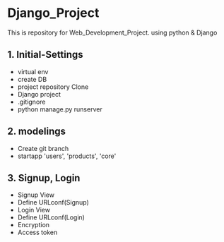 # Django_Project
This is repository for Web_Development_Project. using python &amp; Django

## 1. Initial-Settings

- virtual env
- create DB
- project repository Clone
- Django project
- .gitignore
- python manage.py runserver

## 2. modelings

- Create git branch
- startapp 'users', 'products', 'core'

## 3. Signup, Login

- Signup View
- Define URLconf(Signup)
- Login View
- Define URLconf(Login)
- Encryption
- Access token
